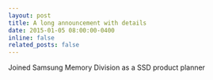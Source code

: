 ```yaml
---
layout: post
title: A long announcement with details
date: 2015-01-05 08:00:00-0400
inline: false
related_posts: false
---
```


Joined Samsung Memory Division as a SSD product planner